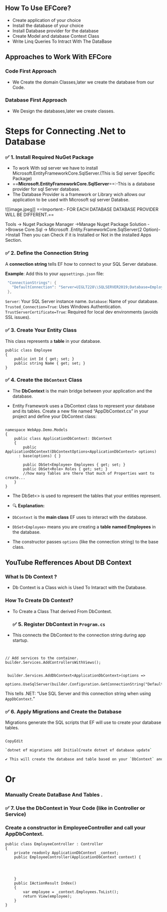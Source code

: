 
## How To Use EFCore?

- Create application of your choice 
- Install the database of your choice
- Install Database provider for the database
- Create Model and database Context Class
- Write Linq Queries To Intract With The DataBase
## Approaches to Work With EFCore

### Code First Approach
- We Create the domain Classes,later we create the database from our Code.

### Database First Approach
- We Design the databases,later we create classes.
#  Steps for Connecting .Net to Database

### ✅ **1. Install Required NuGet Package**

- To work With sql server we have to install Microsoft.EntityFrameworkCore.SqlServer.(This is Sql server Specific Package)
- ==**Microsoft.EntityFrameworkCore.SqlServer**==:-This is a database provider for sql Server database.
- The Database Provider is a framework or Library wich allows our application to be used with Microsoft sql server Databse.

![[image.jpeg]]
==Importent:- FOR EACH DATABASE DATABASE PROVIDER WILL BE DIFFERENT.==


Tools -> Nuget Package Manager ->Manage Nuget Package Solution ->Browse Core.Sql ->
Microsoft .Entity.FrameworkCore.SqlServer(2 Option)->Install
Then you can Check if it is Installed or Not in the installed Apps Section.

### ✅ **2. Define the Connection String**

A **connection string** tells EF how to connect to your SQL Server database.

**Example**: Add this to your `appsettings.json` file:
```csharp
 "ConnectionStrings": {
   "DefaultConnection": "Server=UIGLT228\\SQLSERVER2019;Database=Employees;User Id=sa;Password=Password123;TrustServerCertificate=True;MultipleActiveResultSets=true"
 },

```
`Server`: Your SQL Server instance name.
`Database`: Name of your database.
`Trusted_Connection=True`: Uses Windows Authentication.
`TrustServerCertificate=True`: Required for local dev environments (avoids SSL issues).

### ✅ **3. Create Your Entity Class**
This class represents a **table** in your database.
```Csharp
public class Employee
{
    public int Id { get; set; }
    public string Name { get; set; }
}
```

### ✅ **4. Create the `DbContext` Class**

- The **DbContext** is the main bridge between your application and the database.

- Entity Framework uses a DbContext class to represent your database and its tables. Create a new file named “AppDbContext.cs” in your project and define your DbContext class:


```Csharp

namespace WebApp.Demo.Models
{
    public class ApplicationDbContext: DbContext
    {
        public ApplicationDbContext(DbContextOptions<ApplicationDbContext> options)
      : base(options) { }

        public DbSet<Employee> Employees { get; set; }
        public DbSet<Role> Roles { get; set; }
        //how many Tables are there that much of Properties want to create...
    }
}
```

- The DbSet<> is used to represent the tables that your entities represent.
- 🔍 **Explanation:**

- `DbContext` is the **main class** EF uses to interact with the database.
    
- `DbSet<Employee>` means you are creating a **table named Employees** in the database.
    
- The constructor passes `options` (like the connection string) to the base class.

## YouTube Refferences About DB Context

### What Is Db Context ?
- Db Context is a Class wich is Used To Intaract with the Database.

### How To Create Db Context?
- To Create a Class That derived From DbContext.


  
  ### ✅ **5. Register DbContext in `Program.cs`**

- This connects the DbContext to the connection string during app startup.

```Csharp


// Add services to the container.
builder.Services.AddControllersWithViews();


 builder.Services.AddDbContext<ApplicationDbContext>(options =>
    options.UseSqlServer(builder.Configuration.GetConnectionString("DefaultConnection")));

```

This tells .NET: “Use SQL Server and this connection string when using `AppDbContext`.”

### ✅ **6. Apply Migrations and Create the Database**

Migrations generate the SQL scripts that EF will use to create your database tables.

```bash

CopyEdit

`dotnet ef migrations add InitialCreate dotnet ef database update`

✔️ This will create the database and table based on your `DbContext` and model.
```

# Or
### Manually Create DataBase And Tables .


### ✅ **7. Use the DbContext in Your Code (like in Controller or Service)**

 ### Create a constructor in EmployeeController and call your AppDbContext.
 
 ```Csharp
 public class EmployeeController : Controller
 {
     private readonly ApplicationDbContext _context;
     public EmployeeController(ApplicationDbContext context) {

        
		 

     }
     public IActionResult Index()
     {
         var employee = _context.Employees.ToList();
         return View(employee);
     }
 }
```

